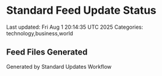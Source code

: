 # Standard Feed Update Status
Last updated: Fri Aug  1 20:14:35 UTC 2025
Categories: technology,business,world

## Feed Files Generated

Generated by Standard Updates Workflow
